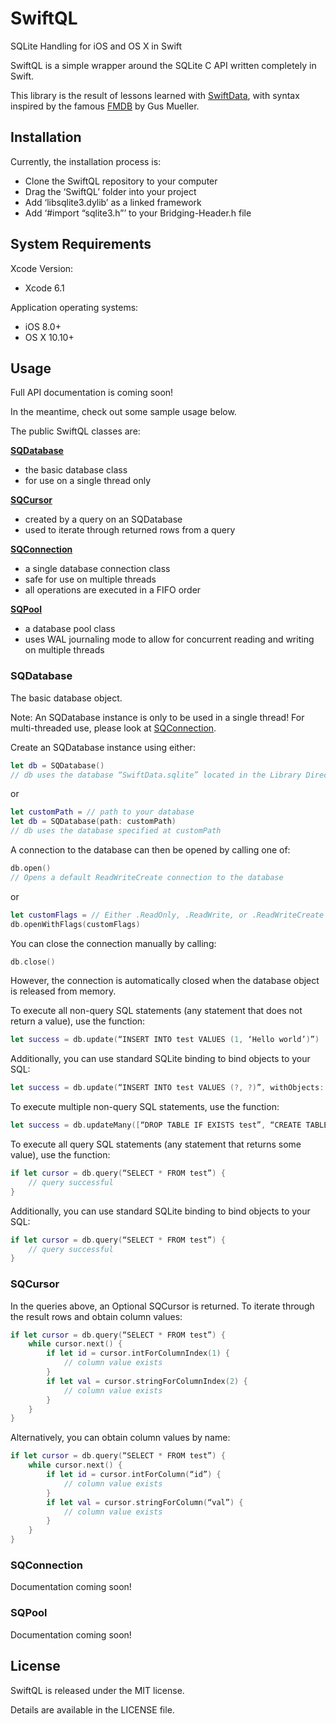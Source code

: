 SwiftQL
=======

SQLite Handling for iOS and OS X in Swift

SwiftQL is a simple wrapper around the SQLite C API written completely in Swift.

This library is the result of lessons learned with [SwiftData](https://github.com/ryanfowler/SwiftData), with syntax inspired by the famous [FMDB](https://github.com/ccgus/fmdb) by Gus Mueller.


## Installation

Currently, the installation process is:

- Clone the SwiftQL repository to your computer
- Drag the ‘SwiftQL’ folder into your project
- Add ‘libsqlite3.dylib’ as a linked framework
- Add ‘#import “sqlite3.h”’ to your Bridging-Header.h file


## System Requirements

Xcode Version:
- Xcode 6.1

Application operating systems:
- iOS 8.0+
- OS X 10.10+


## Usage

Full API documentation is coming soon!

In the meantime, check out some sample usage below.

The public SwiftQL classes are:

**[SQDatabase](#sqdatabase)**
- the basic database class
- for use on a single thread only

**[SQCursor](#sqcursor)**
- created by a query on an SQDatabase
- used to iterate through returned rows from a query

**[SQConnection](#sqconnection)**
- a single database connection class
- safe for use on multiple threads
- all operations are executed in a FIFO order

**[SQPool](#sqpool)**
- a database pool class
- uses WAL journaling mode to allow for concurrent reading and writing on multiple threads

### SQDatabase

The basic database object.

Note: An SQDatabase instance is only to be used in a single thread! For multi-threaded use, please look at [SQConnection](#SQConnection).

Create an SQDatabase instance using either:

```swift
let db = SQDatabase()
// db uses the database “SwiftData.sqlite” located in the Library Directory
```
or
```swift
let customPath = // path to your database
let db = SQDatabase(path: customPath)
// db uses the database specified at customPath
```

A connection to the database can then be opened by calling one of:

```swift
db.open()
// Opens a default ReadWriteCreate connection to the database
```
or
```swift
let customFlags = // Either .ReadOnly, .ReadWrite, or .ReadWriteCreate
db.openWithFlags(customFlags)
```

You can close the connection manually by calling:

```swift
db.close()
```

However, the connection is automatically closed when the database object is released from memory.

To execute all non-query SQL statements (any statement that does not return a value), use the function:

```swift
let success = db.update(“INSERT INTO test VALUES (1, ‘Hello world’)”)
```

Additionally, you can use standard SQLite binding to bind objects to your SQL:

```swift
let success = db.update(“INSERT INTO test VALUES (?, ?)”, withObjects: [1, “Hello world”])
```

To execute multiple non-query SQL statements, use the function:

```swift
let success = db.updateMany([“DROP TABLE IF EXISTS test”, “CREATE TABLE test (id INT PRIMARY KEY, val TEXT)])
```

To execute all query SQL statements (any statement that returns some value), use the function:

```swift
if let cursor = db.query(“SELECT * FROM test”) {
    // query successful
}
```

Additionally, you can use standard SQLite binding to bind objects to your SQL:

```swift
if let cursor = db.query(“SELECT * FROM test”) {
    // query successful
}
```

### SQCursor

In the queries above, an Optional SQCursor is returned. 
To iterate through the result rows and obtain column values:

```swift
if let cursor = db.query(“SELECT * FROM test”) {
    while cursor.next() {
        if let id = cursor.intForColumnIndex(1) {
            // column value exists
        }
        if let val = cursor.stringForColumnIndex(2) {
            // column value exists
        }
    }
}
```

Alternatively, you can obtain column values by name:

```swift
if let cursor = db.query(“SELECT * FROM test”) {
    while cursor.next() {
        if let id = cursor.intForColumn(“id”) {
            // column value exists
        }
        if let val = cursor.stringForColumn(“val”) {
            // column value exists
        }
    }
}
```

### SQConnection

Documentation coming soon!

### SQPool

Documentation coming soon!


## License

SwiftQL is released under the MIT license.

Details are available in the LICENSE file.